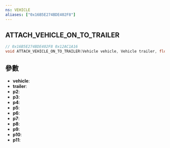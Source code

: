 ```yaml
---
ns: VEHICLE
aliases: ["0x16B5E274BDE402F8"]
---
```

## ATTACH_VEHICLE_ON_TO_TRAILER

```c
// 0x16B5E274BDE402F8 0x12AC1A16
void ATTACH_VEHICLE_ON_TO_TRAILER(Vehicle vehicle, Vehicle trailer, float p2, float p3, float p4, float p5, float p6, float p7, float p8, float p9, float p10, float p11);
```

## 參數
* **vehicle**: 
* **trailer**: 
* **p2**: 
* **p3**: 
* **p4**: 
* **p5**: 
* **p6**: 
* **p7**: 
* **p8**: 
* **p9**: 
* **p10**: 
* **p11**: 

